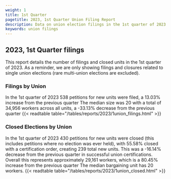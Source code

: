 ```yaml
---
weight: 1
title: 1st Quarter
pagetitle: 2023, 1st Quarter Union Filing Report
description: Data on union election filings in the 1st quarter of 2023
keywords: union filings
---
```


## 2023, 1st Quarter filings

This report details the number of filings and closed units in the 1st quarter of 2023. As a reminder, we are only showing filings and closures related to single union elections (rare multi-union elections are excluded).

### Filings by Union
In the 1st quarter of 2023 538 petitions for new units were filed, a 13.03% increase from the previous quarter The median size was 20 with a total of 34,956 workers across all units, a -33.13% decrease from the previous quarter
{{< readtable table="/tables/reports/2023/1union_filings.html" >}}

### Closed Elections by Union
In the 1st quarter of 2023 430 petitions for new units were closed (this includes petitions where no election was ever held), with 55.58% closed with a certification order, creating 239 total new units. This was a -16.14% decrease from the previous quarter in successful union certifications. Overall this represents approximately 29,161 workers, which is a 80.45% increase from the previous quarter The median bargaining unit has 20 workers.
{{< readtable table="/tables/reports/2023/1union_closed.html" >}}

